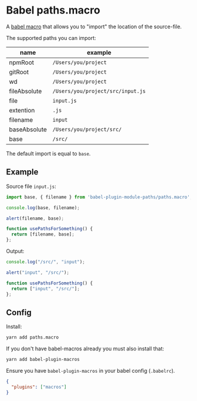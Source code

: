 # Babel paths.macro

A [babel macro](https://github.com/kentcdodds/babel-plugin-macros) that allows you to "import" the location of the source-file.

The supported paths you can import:

name         | example
------------ | ---
npmRoot      | `/Users/you/project`
gitRoot      | `/Users/you/project`
wd           | `/Users/you/project`
fileAbsolute | `/Users/you/project/src/input.js`
file         | `input.js`
extention    | `.js`
filename     | `input`
baseAbsolute | `/Users/you/project/src/`
base         | `/src/`

The default import is equal to `base`.

## Example

Source file `input.js`:

```js
import base, { filename } from 'babel-plugin-module-paths/paths.macro';

console.log(base, filename);

alert(filename, base);

function usePathsForSomething() {
  return [filename, base];
};
```

Output:

```js
console.log("/src/", "input");

alert("input", "/src/");

function usePathsForSomething() {
  return ["input", "/src/"];
};
```

## Config

Install:

```sh
yarn add paths.macro
```

If you don't have babel-macros already you must also install that:

```sh
yarn add babel-plugin-macros
```

Ensure you have `babel-plugin-macros` in your babel config (`.babelrc`).

```json
{
  "plugins": ["macros"]
}
```

